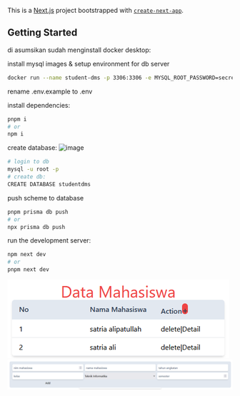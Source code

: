 This is a [Next.js](https://nextjs.org/) project bootstrapped with [`create-next-app`](https://github.com/vercel/next.js/tree/canary/packages/create-next-app).

## Getting Started
di asumsikan sudah menginstall docker desktop: 

install mysql images & setup environment for db server
```bash
docker run --name student-dms -p 3306:3306 -e MYSQL_ROOT_PASSWORD=secret123 -d mysql
```
rename .env.example to .env

install dependencies:
```bash
pnpm i
# or
npm i
```
create database:
![image](https://user-images.githubusercontent.com/95400822/214263215-ac4ce012-0a26-4da0-9f5d-a0dcf2814bd4.png)
```bash
# login to db
mysql -u root -p
# create db:
CREATE DATABASE studentdms
```
push scheme to database
```bash
pnpm prisma db push
# or
npx prisma db push
```

run the development server:
```bash
npm next dev
# or
pnpm next dev
```
![image](./TampilanUtama.png)
![image](./create.png)

